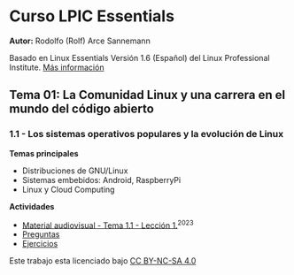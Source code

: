 # Curso LPIC Essentials

**Autor:** Rodolfo (Rolf) Arce Sannemann

Basado en Linux Essentials Versión 1.6 (Español) del Linux Professional Institute. [Más información](https://wiki.lpi.org/wiki/LinuxEssentials_Objectives_V1.6(ES))

## Tema 01: La Comunidad Linux y una carrera en el mundo del código abierto

### 1.1 - Los sistemas operativos populares y la evolución de Linux

**Temas principales**

* Distribuciones de GNU/Linux
* Sistemas embebidos: Android, RaspberryPi
* Linux y Cloud Computing

**Actividades**

* [Material audiovisual - Tema 1.1 - Lección 1.](https://uautonomapy-my.sharepoint.com/:v:/g/personal/rarce_uaa_edu_py/ESMvTbcwcrtCjuZt01oT2sYBhVjILaeQYQqnMwn1GBD0Pg?nav=eyJyZWZlcnJhbEluZm8iOnsicmVmZXJyYWxBcHAiOiJPbmVEcml2ZUZvckJ1c2luZXNzIiwicmVmZXJyYWxBcHBQbGF0Zm9ybSI6IldlYiIsInJlZmVycmFsTW9kZSI6InZpZXciLCJyZWZlcnJhbFZpZXciOiJNeUZpbGVzTGlua0NvcHkifX0&e=mLUUgt)<sup>2023</sup>
* [Preguntas](ess-01-01-questions.md)
* [Ejercicios](ess-01-01-tasks.md)


Este trabajo esta licenciado bajo [CC BY-NC-SA 4.0](https://creativecommons.org/licenses/by-nc-sa/4.0/deed.es)